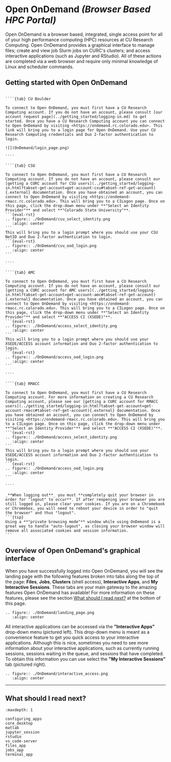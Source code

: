 # Open OnDemand _(Browser Based HPC Portal)_

Open OnDemand is a browser based, integrated, single access point for all of your high performance computing (HPC) resources at CU Research Computing. Open OnDemand provides a graphical interface to manage files; create and view job Slurm jobs on CURC's clusters; and access interactive applications (such as Jupyter and RStudio). All of these actions are completed via a web browser and require only minimal knowledge of Linux and scheduler commands.

## Getting started with Open OnDemand

`````{tabs}

````{tab} CU Boulder

To connect to Open OnDemand, you must first have a CU Research Computing account. If you do not have an account, please consult [our account request page](../getting_started/logging-in.md) to get started. Once you have a CU Research Computing account you can connect to Open OnDemand by visiting <https://ondemand.rc.colorado.edu>. This link will bring you to a login page for Open OnDemand. Use your CU Research Computing credentials and Duo 2-factor authentication to login.

![](OnDemand/login_page.png)

````

````{tab} CSU

To connect to Open OnDemand, you must first have a CU Research Computing account. If you do not have an account, please consult our [getting a CURC account for CSU users](../getting_started/logging-in.html?tabset-get-account=get-account-csu#tabset-ref-get-account){.external} documentation. Once you have obtained an account, you can connect to Open OnDemand by visiting <https://ondemand-rmacc.rc.colorado.edu>. This will bring you to a CILogon page. Once on this page, click the drop-down menu under **"Select an Identity Provider"** and select **"Colorado State University"**. 
```{eval-rst}
.. figure:: ./OnDemand/csu_select_identity.png
   :align: center
```
This will bring you to a login prompt where you should use your CSU NetID and Duo 2-factor authentication to login. 
```{eval-rst}
.. figure:: ./OnDemand/csu_ood_login.png
   :align: center
```

````

````{tab} AMC

To connect to Open OnDemand, you must first have a CU Research Computing account. If you do not have an account, please consult our [getting a CURC account for AMC users](../getting_started/logging-in.html?tabset-get-account=get-account-amc#tabset-ref-get-account){.external} documentation. Once you have obtained an account, you can connect to Open OnDemand by visiting <https://ondemand-rmacc.rc.colorado.edu>. This will bring you to a CILogon page. Once on this page, click the drop-down menu under **"Select an Identity Provider"** and select **"ACCESS CI (XSEDE)"**. 
```{eval-rst}
.. figure:: ./OnDemand/access_select_identity.png
   :align: center
```
This will bring you to a login prompt where you should use your XSEDE/ACCESS account information and Duo 2-factor authentication to login. 
```{eval-rst}
.. figure:: ./OnDemand/access_ood_login.png
   :align: center
```

````

````{tab} RMACC

To connect to Open OnDemand, you must first have a CU Research Computing account. For more information on creating a CU Research Computing account, please see our [getting a CURC account for RMACC users](../getting_started/logging-in.html?tabset-get-account=get-account-rmacc#tabset-ref-get-account){.external} documentation. Once you have obtained an account, you can connect to Open OnDemand by visiting <https://ondemand-rmacc.rc.colorado.edu>. This will bring you to a CILogon page. Once on this page, click the drop-down menu under **"Select an Identity Provider"** and select **"ACCESS CI (XSEDE)"**. 
```{eval-rst}
.. figure:: ./OnDemand/access_select_identity.png
   :align: center
```
This will bring you to a login prompt where you should use your XSEDE/ACCESS account information and Duo 2-factor authentication to login. 
```{eval-rst}
.. figure:: ./OnDemand/access_ood_login.png
   :align: center
```

````
`````

````{important}
_**When logging out**_ you must **completely quit your browser in order for "logout" to occur**. If after reopening your browser you are still logged in, please clear your cookies. If you are on a Chromebook or Chromebox, you will need to reboot your device in order to "quit the browser" and thus "logout".  
```{tip}
Using a **"private browsing mode"** window while using OnDemand is a great way to handle "auto-logout", as closing your browser window will remove all associated cookies and session information. 
```
````

## Overview of Open OnDemand's graphical interface 

When you have successfully logged into Open OnDemand, you will see the landing page with the following features broken into tabs along the top of the page: __Files__, __Jobs__, __Clusters__ (shell access), __Interactive Apps__, and __My Interactive Sessions__. These tabs are your main gateway to the amazing features Open OnDemand has available! For more information on these features, please see the section [What should I read next?](#what-should-i-read-next) at the bottom of this page. 
```{eval-rst}
.. figure:: ./OnDemand/landing_page.png
   :align: center
```
All interactive applications can be accessed via the **"Interactive Apps"** drop-down menu (pictured left). This drop-down menu is meant as a convenience feature to get you quick access to your interactive applications. Although this is nice, sometimes you need to see more information about your interactive applications, such as currently running sessions, sessions waiting in the queue, and sessions that have completed. To obtain this information you can use select the **"My Interactive Sessions"** tab (pictured right).
```{eval-rst}
.. figure:: ./OnDemand/interactive_access.png
   :align: center
```

---

## What should I read next? 

```{toctree}
:maxdepth: 1

configuring_apps
core_desktop
matlab
jupyter_session
rstudio
vs_code-server
files_app
jobs_app
terminal_app

```

